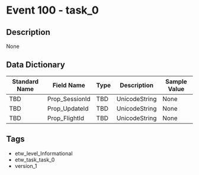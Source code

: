 # Event 100 - task_0

## Description
None

## Data Dictionary
|Standard Name|Field Name|Type|Description|Sample Value|
|---|---|---|---|---|
|TBD|Prop_SessionId|TBD|UnicodeString|None|None|
|TBD|Prop_UpdateId|TBD|UnicodeString|None|None|
|TBD|Prop_FlightId|TBD|UnicodeString|None|None|

## Tags
* etw_level_Informational
* etw_task_task_0
* version_1